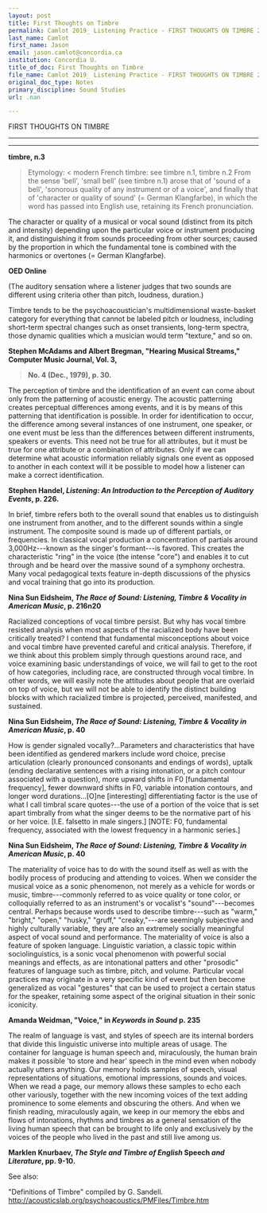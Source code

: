 ```yaml
---
layout: post
title: First Thoughts on Timbre
permalink: Camlot 2019_ Listening Practice - FIRST THOUGHTS ON TIMBRE 2019
last_name: Camlot
first_name: Jason
email: jason.camlot@concordia.ca
institution: Concordia U.
title_of_doc: First Thoughts on Timbre
file_name: Camlot 2019_ Listening Practice - FIRST THOUGHTS ON TIMBRE 2019.docx
original_doc_type: Notes
primary_discipline: Sound Studies
url: .nan

---
```

FIRST THOUGHTS ON TIMBRE

  -----------------------------------------------------------------------

  -----------------------------------------------------------------------

**timbre, n.3**

> Etymology: \< modern French timbre: see timbre n.1, timbre n.2 From
> the sense 'bell', 'small bell' (see timbre n.1) arose that of 'sound
> of a bell', 'sonorous quality of any instrument or of a voice', and
> finally that of 'character or quality of sound' (= German Klangfarbe),
> in which the word has passed into English use, retaining its French
> pronunciation.

The character or quality of a musical or vocal sound (distinct from its
pitch and intensity) depending upon the particular voice or instrument
producing it, and distinguishing it from sounds proceeding from other
sources; caused by the proportion in which the fundamental tone is
combined with the harmonics or overtones (= German Klangfarbe).

**OED Online**

(The auditory sensation where a listener judges that two sounds are
different using criteria other than pitch, loudness, duration.)

Timbre tends to be the psychoacoustician\'s multidimensional
waste-basket category for everything that cannot be labeled pitch or
loudness, including short-term spectral changes such as onset
transients, long-term spectra, those dynamic qualities which a musician
would term \"texture,\" and so on.

**Stephen McAdams and Albert Bregman, "Hearing Musical Streams,"
Computer Music Journal, Vol. 3,**

> **No. 4 (Dec., 1979), p. 30.**

The perception of timbre and the identification of an event can come
about only from the patterning of acoustic energy. The acoustic
patterning creates perceptual differences among events, and it is by
means of this patterning that identification is possible. In order for
identification to occur, the difference among several instances of one
instrument, one speaker, or one event must be less than the differences
between different instruments, speakers or events. This need not be true
for all attributes, but it must be true for one attribute or a
combination of attributes. Only if we can determine what acoustic
information reliably signals one event as opposed to another in each
context will it be possible to model how a listener can make a correct
identification.

**Stephen Handel, *Listening: An Introduction to the Perception of
Auditory Events*, p. 226.**

In brief, timbre refers both to the overall sound that enables us to
distinguish one instrument from another, and to the different sounds
within a single instrument. The composite sound is made up of different
partials, or frequencies. In classical vocal production a concentration
of partials around 3,000Hz---known as the singer's formant---is favored.
This creates the characteristic "ring" in the voice (the intense "core")
and enables it to cut through and be heard over the massive sound of a
symphony orchestra. Many vocal pedagogical texts feature in-depth
discussions of the physics and vocal training that go into its
production.

**Nina Sun Eidsheim, *The Race of Sound: Listening, Timbre & Vocality in
American Music*, p. 216n20**

Racialized conceptions of vocal timbre persist. But why has vocal timbre
resisted analysis when most aspects of the racialized body have been
critically treated? I contend that fundamental misconceptions about
voice and vocal timbre have prevented careful and critical analysis.
Therefore, if we think about this problem simply through questions
around race, and voice examining basic understandings of voice, we will
fail to get to the root of how categories, including race, are
constructed through vocal timbre. In other words, we will easily note
the attitudes about people that are overlaid on top of voice, but we
will not be able to identify the distinct building blocks with which
racialized timbre is projected, perceived, manifested, and sustained.

**Nina Sun Eidsheim, *The Race of Sound: Listening, Timbre & Vocality in
American Music*, p. 40**

How is gender signaled vocally?\...Parameters and characteristics that
have been identified as gendered markers include word choice, precise
articulation (clearly pronounced consonants and endings of words),
uptalk (ending declarative sentences with a rising intonation, or a
pitch contour associated with a question), more upward shifts in F0
\[fundamental frequency\], fewer downward shifts in F0, variable
intonation contours, and longer word durations...\[O\]ne \[interesting\]
differentiating factor is the use of what I call timbral scare
quotes---the use of a portion of the voice that is set apart timbrally
from what the singer deems to be the normative part of his or her voice.
\[I.E. falsetto in male singers.\] \[NOTE: F0, fundamental frequency,
associated with the lowest frequency in a harmonic series.\]

**Nina Sun Eidsheim, *The Race of Sound: Listening, Timbre & Vocality in
American Music*, p. 40**

The materiality of voice has to do with the sound itself as well as with
the bodily process of producing and attending to voices. When we
consider the musical voice as a sonic phenomenon, not merely as a
vehicle for words or music, timbre---commonly referred to as voice
quality or tone color, or colloquially referred to as an instrument's or
vocalist's "sound"---becomes central. Perhaps because words used to
describe timbre---such as "warm," "bright," "open," "husky," "gruff,"
"creaky,"---are seemingly subjective and highly culturally variable,
they are also an extremely socially meaningful aspect of vocal sound and
performance. The materiality of voice is also a feature of spoken
language. Linguistic variation, a classic topic within sociolinguistics,
is a sonic vocal phenomenon with powerful social meanings and effects,
as are intonational patters and other "prosodic" features of language
such as timbre, pitch, and volume. Particular vocal practices may
originate in a very specific kind of event but then become generalized
as vocal "gestures" that can be used to project a certain status for the
speaker, retaining some aspect of the original situation in their sonic
iconicity.

**Amanda Weidman, "Voice," in *Keywords in Sound* p. 235**

The realm of language is vast, and styles of speech are its internal
borders that divide this linguistic universe into multiple areas of
usage. The container for language is human speech and, miraculously, the
human brain makes it possible 'to store and hear' speech in the mind
even when nobody actually utters anything. Our memory holds samples of
speech, visual representations of situations, emotional impressions,
sounds and voices. When we read a page, our memory allows these samples
to echo each other variously, together with the new incoming voices of
the text adding prominence to some elements and obscuring the others.
And when we finish reading, miraculously again, we keep in our memory
the ebbs and flows of intonations, rhythms and timbres as a general
sensation of the living human speech that can be brought to life only
and exclusively by the voices of the people who lived in the past and
still live among us.

**Marklen Knurbaev, *The Style and Timbre of English* Speech *and
Literature*, pp. 9-10.**

See also:

"Definitions of Timbre" compiled by G. Sandell.
<http://acousticslab.org/psychoacoustics/PMFiles/Timbre.htm>
